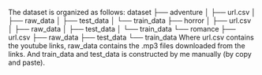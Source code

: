 The dataset is organized as follows:
    dataset
    ├── adventure
    │   ├── url.csv
    │   ├── raw_data
    │   ├── test_data
    │   └── train_data
    ├── horror
    │   ├── url.csv
    │   ├── raw_data
    │   ├── test_data
    │   └── train_data
    └── romance
        ├── url.csv
        ├── raw_data
        ├── test_data
        └── train_data
Where url.csv contains the youtube links, raw_data contains the .mp3 files downloaded from the links.
And train_data and test_data is constructed by me manually (by copy and paste).
